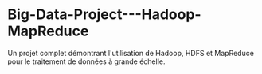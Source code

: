 # Big-Data-Project---Hadoop-MapReduce
Un projet complet démontrant l'utilisation de Hadoop, HDFS et MapReduce pour le traitement de données à grande échelle.

